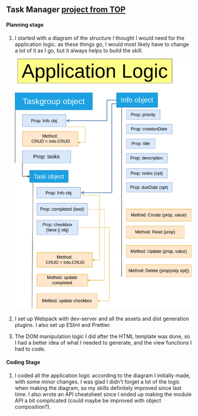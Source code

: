 ## Task Manager [project from TOP](https://www.theodinproject.com/lessons/node-path-javascript-todo-list)

#### Planning stage 

1.  I started with a diagram of the structure I thought I would need for the application logic.
    as these things go, I would most likely have to change a lot of it as I go, but it always
    helps to build the skill.

    <img src="./todo-list-structure.drawio.png" width="500"/>

2.  I set up Webpack with dev-server and all the assets and dist generation plugins. I also set up
    ESlint and Prettier.

3.  The DOM manipulation logic I did after the HTML template was done, so I had a better idea of
    what I needed to generate, and the view functions I had to code.

#### Coding Stage

1. I coded all the application logic according to the diagram I initially made, with some minor changes. I was glad I didn't forget a lot of the logic when making the diagram, so my skills definitely improved since last time. I also wrote an API cheatsheet since I ended up making the module API a bit complicated (could maybe be improved with object composition?).